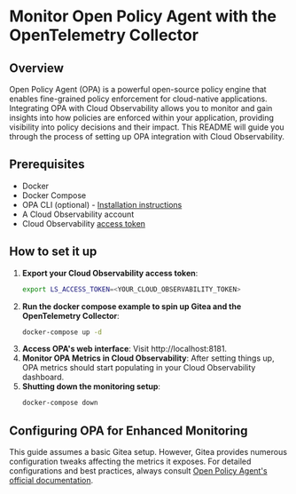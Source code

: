 # Monitor Open Policy Agent with the OpenTelemetry Collector

## Overview
Open Policy Agent (OPA) is a powerful open-source policy engine that enables fine-grained policy enforcement for cloud-native applications. Integrating OPA with Cloud Observability allows you to monitor and gain insights into how policies are enforced within your application, providing visibility into policy decisions and their impact. This README will guide you through the process of setting up OPA integration with Cloud Observability.

## Prerequisites

* Docker
* Docker Compose
* OPA CLI (optional) - [Installation instructions](https://www.openpolicyagent.org/docs/latest/#1-download-opa)
* A Cloud Observability account
* Cloud Observability [access token][ls-docs-access-token]

## How to set it up

1. **Export your Cloud Observability access token**:
    ```bash
    export LS_ACCESS_TOKEN=<YOUR_CLOUD_OBSERVABILITY_TOKEN>
    ```
2. **Run the docker compose example to spin up Gitea and the OpenTelemetry Collector**:
    ```bash
    docker-compose up -d
    ```
3. **Access OPA's web interface**: Visit http://localhost:8181.
4. **Monitor OPA Metrics in Cloud Observability**: After setting things up, OPA metrics should start populating in your Cloud Observability dashboard.
5. **Shutting down the monitoring setup**:
    ```bash
    docker-compose down
    ```


## Configuring OPA for Enhanced Monitoring

This guide assumes a basic Gitea setup. However, Gitea provides numerous configuration tweaks affecting the metrics it exposes. For detailed configurations and best practices, always consult [Open Policy Agent's official documentation][opa-docs].

[ls-docs-access-token]: https://docs.lightstep.com/docs/create-and-manage-access-tokens
[opa-docs]: https://www.openpolicyagent.org/docs/latest/